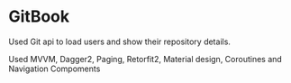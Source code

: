 # GitBook

Used Git api to load users and show their repository details.

Used MVVM, Dagger2, Paging, Retorfit2, Material design,  Coroutines and Navigation Compoments

